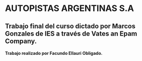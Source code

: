 # AUTOPISTAS ARGENTINAS S.A
## Trabajo final del curso dictado por Marcos Gonzales de IES a través de Vates an Epam Company.
#### Trabajo realizado por Facundo Ellauri Obligado.